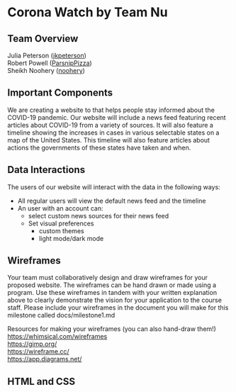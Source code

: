 # Corona Watch by Team Nu

## Team Overview
Julia Peterson ([jkpeterson](https://github.com/jkpeterson))    
Robert Powell ([ParsnipPizza](https://github.com/ParsnipPizza))  
Sheikh Noohery ([noohery](https://github.com/noohery))  

## Important Components  
We are creating a website to that helps people stay informed about the COVID-19 pandemic. Our website will include a news feed featuring recent articles about COVID-19 from a variety of sources. It will also feature a timeline showing the increases in cases in various selectable states on a map of the United States. This timeline will also feature articles about actions the governments of these states have taken and when.

## Data Interactions  
The users of our website will interact with the data in the following ways:  
+ All regular users will view the default news feed and the timeline
+ An user with an account can: 
    - select custom news sources for their news feed
    - Set visual preferences 
        + custom themes
        + light mode/dark mode

## Wireframes  
Your team must collaboratively design and draw wireframes for your proposed website. The wireframes can be hand drawn or made using a program. Use these wireframes in tandem with your written explanation above to clearly demonstrate the vision for your application to the course staff. Please include your wireframes in the document you will make for this milestone called docs/milestone1.md

Resources for making your wireframes (you can also hand-draw them!)  
https://whimsical.com/wireframes  
https://gimp.org/  
https://wireframe.cc/  
https://app.diagrams.net/  

## HTML and CSS  
